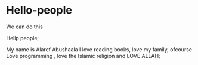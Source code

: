 # Hello-people
We can do this

Hellp people; 

My name is Alaref Abushaala 
I love reading books, love my family, ofcourse Love programming , love the Islamic religion and LOVE ALLAH;
